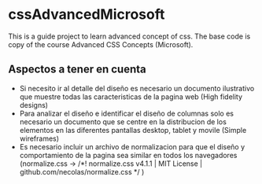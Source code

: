 # cssAdvancedMicrosoft
This is a guide project to learn advanced concept of css. The base code is copy of the course Advanced CSS Concepts (Microsoft).

## Aspectos a tener en cuenta
- Si necesito ir al detalle del diseño es necesario un documento ilustrativo que muestre todas las caracteristicas de la pagina web (High fidelity designs)
- Para analizar el diseño e identificar el diseño de columnas solo es necesario un documento que se centre en la distribucion de los elementos en las diferentes pantallas desktop, tablet y movile (Simple wireframes)
- Es necesario incluir un archivo de normalizacion para que el diseño y comportamiento de la pagina sea similar en todos los navegadores (normalize.css -> /*! normalize.css v4.1.1 | MIT License | github.com/necolas/normalize.css */ )
